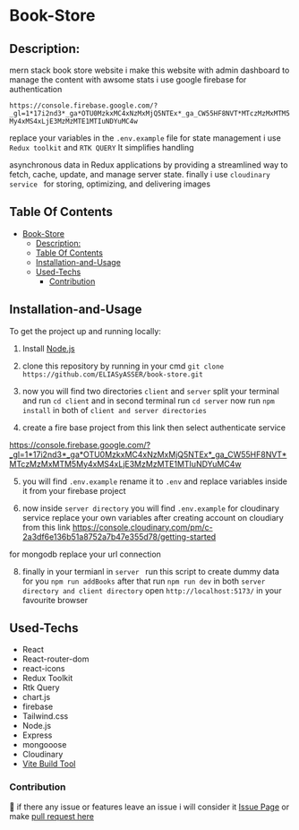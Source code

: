 # Book-Store 

## Description:
mern stack book store website i make this website with admin dashboard to manage the content with awsome stats  i use google firebase for authentication

`https://console.firebase.google.com/?_gl=1*17i2nd3*_ga*OTU0MzkxMC4xNzMxMjQ5NTEx*_ga_CW55HF8NVT*MTczMzMxMTM5My4xMS4xLjE3MzMzMTE1MTIuNDYuMC4w`  

replace your variables in the `.env.example` file  for state management i use `Redux toolkit` and `RTK QUERY` It simplifies handling 

asynchronous data in Redux applications by providing a streamlined way to fetch, cache, update, and manage server state. finally i use `cloudinary service ` for storing, optimizing, and delivering images

## Table Of Contents

- [Book-Store](#book-store)
  - [Description:](#description)
  - [Table Of Contents](#table-of-contents)
  - [Installation-and-Usage](#installation-and-usage)
  - [Used-Techs](#used-techs)
    - [Contribution](#contribution)

## Installation-and-Usage

To get the project up and running locally:
1. Install [Node.js](https://nodejs.org/en/)

2. clone this repository by running in your cmd `git clone https://github.com/ELIASyASSER/book-store.git`
  
3. now you will find two directories `client` and `server` split your terminal and run `cd client` and in  second terminal run `cd server` now run `npm install` in both of `client and server directories`

4. create a fire base project from this link then select authenticate service 

https://console.firebase.google.com/?_gl=1*17i2nd3*_ga*OTU0MzkxMC4xNzMxMjQ5NTEx*_ga_CW55HF8NVT*MTczMzMxMTM5My4xMS4xLjE3MzMzMTE1MTIuNDYuMC4w

5. you will find `.env.example` rename it to `.env` and replace variables inside it from your firebase project

6.  now inside `server directory` you will find  `.env.example` for cloudinary service replace your own variables after creating account on cloudiary from this link
https://console.cloudinary.com/pm/c-2a3df6e136b51a8752a7b47e355d78/getting-started 

for mongodb replace your url connection 

8. finally in your termianl in `server ` run this script to create dummy data for you `npm run addBooks`  after that run `npm run dev` in both `server directory and client directory`
 open `http://localhost:5173/` in your favourite browser

 ## Used-Techs 
  - React
  - React-router-dom
  - react-icons
  - Redux Toolkit
  - Rtk Query
  - chart.js
  - firebase
  - Tailwind.css
  - Node.js
  - Express
  - mongooose
  - Cloudinary
  - [Vite Build Tool](https://vite.dev/guide/)
  
### Contribution
🤝
if there any issue or features leave an issue i will consider it [Issue Page](https://github.com/ELIASyASSER/book-store/issues)
or make [pull request here ](https://github.com/ELIASyASSER/book-store/pulls)
